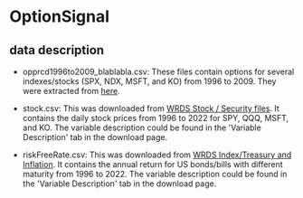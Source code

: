 # OptionSignal

## data description

* opprcd1996to2009_blablabla.csv: These files contain options for several indexes/stocks (SPX, NDX, MSFT, and KO) from 1996 to 2009. They were extracted from [here](https://www.dropbox.com/scl/fi/bq4h5ezzlebkh9evnd052/optionmWRDS_2010_05.zip?dl=0&oref=e&r=AB4WoH1qJwJ2ij0XMcuWbYxqiB66L6S8Rx-6VyWRhZdwIadT8o4WcDj-dCgQp44ys1rQ4Cysy_3BrG5DYqC_YjxENbMuaoDsCzFiVPnvLumd-HbkOzjjsdvZ-hPM0-PQQU8oCEtOPclskhjTYM18_TxTRF0CGbx9I7c073hRh7wRdjxUevLGGVSoHP3K9YPYGZE&sm=1).

* stock.csv: This was downloaded from [WRDS Stock / Security files](https://wrds-www.wharton.upenn.edu/pages/get-data/center-research-security-prices-crsp/annual-update/stock-security-files/daily-stock-file/). It contains the daily stock prices from 1996 to 2022 for SPY, QQQ, MSFT, and KO. The variable description could be found in the 'Variable Description' tab in the download page.

* riskFreeRate.csv: This was downloaded from [WRDS Index/Treasury and Inflation](https://wrds-www.wharton.upenn.edu/pages/get-data/center-research-security-prices-crsp/annual-update/index-treasury-and-inflation/us-treasury-and-inflation-indexes/). It contains the annual return for US bonds/bills with different maturity from 1996 to 2022. The variable description could be found in the 'Variable Description' tab in the download page.

